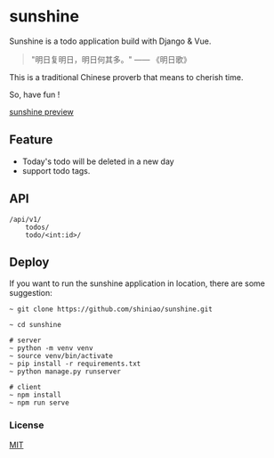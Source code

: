 # sunshine

Sunshine is a todo application build with Django & Vue.

> "明日复明日，明日何其多。" —— 《明日歌》

This is a traditional Chinese proverb that means to cherish time.

So, have fun !


[sunshine preview](https://todo.shiniao.fun/)


## Feature
- Today's todo will be deleted in a new day
- support todo tags.


## API
```
/api/v1/
    todos/
    todo/<int:id>/
```


## Deploy
If you want to run the sunshine application in location, there are some suggestion:
```
~ git clone https://github.com/shiniao/sunshine.git

~ cd sunshine

# server
~ python -m venv venv
~ source venv/bin/activate
~ pip install -r requirements.txt
~ python manage.py runserver

# client
~ npm install
~ npm run serve
```

### License

[MIT](https://opensource.org/licenses/mit-license.php)
